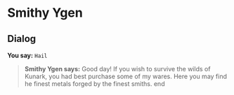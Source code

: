 # Smithy Ygen
## Dialog

**You say:** `Hail`



>**Smithy Ygen says:** Good day!  If you wish to survive the wilds of Kunark, you had best purchase some of my wares.  Here you may find he finest metals forged by the finest smiths.
end





